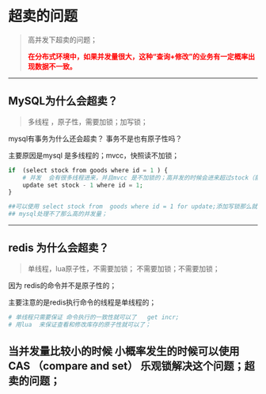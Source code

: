 # 超卖的问题

>高并发下超卖的问题；
>
><font color=red>**在分布式环境中，如果并发量很大，这种“查询+修改”的业务有一定概率出现数据不一致。**</font>

----



## MySQL为什么会超卖？

>多线程 ，原子性，需要加锁；加写锁； 

mysql有事务为什么还会超卖？ 事务不是也有原子性吗？

主要原因是mysql 是多线程的；mvcc，快照读不加锁；  

`````php
if  (select stock from goods where id = 1 ) {
    # 并发  会有很多线程进来，并且mvcc 是不加锁的；高并发的时候会进来超过stock（就会超卖）的线程，就会超卖；
    update set stock - 1 where id = 1;
}

##可以使用 select stock from  goods where id = 1 for update;添加写锁那么就不会超卖了；，但是并发量太小了；
## mysql处理不了那么高的并发量；
`````



---



## redis 为什么会超卖？

>单线程，lua原子性，不需要加锁； 不需要加锁；不需要加锁；

因为 redis的命令并不是原子性的；

主要注意的是redis执行命令的线程是单线程的；

```````php
# 单线程只需要保证 命令执行的一致性就可以了   get incr;
# 用lua  来保证查看和修改库存的原子性就可以了；
```````





##  当并发量比较小的时候 小概率发生的时候可以使用CAS （compare  and set） 乐观锁解决这个问题；超卖的问题；



